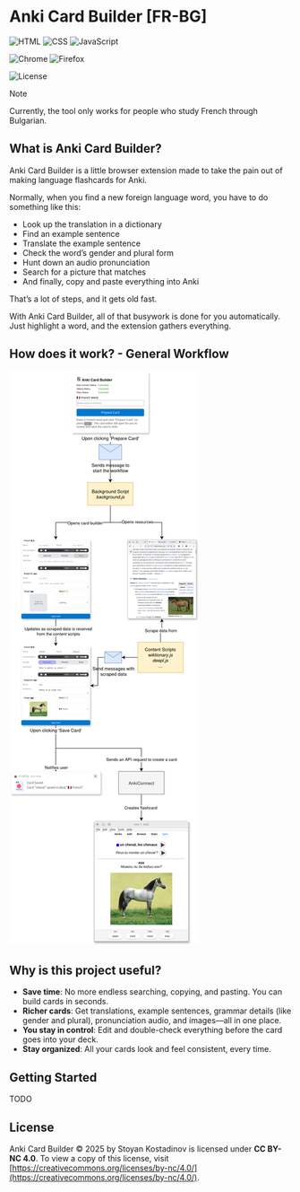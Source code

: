 # Anki Card Builder [FR-BG]

![HTML](https://shields.io/badge/HTML-E34F26?logo=html5&logoColor=white&style=flat-square)
![CSS](https://shields.io/badge/CSS-1572B6?logo=css&logoColor=white&style=flat-square)
![JavaScript](https://shields.io/badge/JavaScript-F7DF1E?logo=JavaScript&logoColor=000&style=flat-square)

![Chrome](https://img.shields.io/badge/Chrome-4285F4?logo=googlechrome&logoColor=white&style=flat-square)
![Firefox](https://img.shields.io/badge/Firefox-FF7139?logo=firefox&logoColor=white&style=flat-square)

![License](https://img.shields.io/badge/License-CC%20BY--NC%204.0-blue?style=flat-square)

> [!NOTE]
> Currently, the tool only works for people who study French through Bulgarian.

## What is Anki Card Builder?

Anki Card Builder is a little browser extension made to take the pain out of making language flashcards for Anki.

Normally, when you find a new foreign language word, you have to do something like this:

- Look up the translation in a dictionary
- Find an example sentence
- Translate the example sentence
- Check the word’s gender and plural form
- Hunt down an audio pronunciation
- Search for a picture that matches
- And finally, copy and paste everything into Anki

That’s a lot of steps, and it gets old fast.

With Anki Card Builder, all of that busywork is done for you automatically. Just highlight a word, and the extension gathers everything.

## How does it work? - General Workflow

![General Workflow of Anki Card Builder](./docs/general-workflow.drawio.png)

## Why is this project useful?

- **Save time**: No more endless searching, copying, and pasting. You can build cards in seconds.
- **Richer cards**: Get translations, example sentences, grammar details (like gender and plural), pronunciation audio, and images—all in one place.
- **You stay in control**: Edit and double-check everything before the card goes into your deck.
- **Stay organized**: All your cards look and feel consistent, every time.

## Getting Started

TODO

## License

Anki Card Builder © 2025 by Stoyan Kostadinov is licensed under **CC BY-NC 4.0**. To view a copy of this license, visit [https://creativecommons.org/licenses/by-nc/4.0/](https://creativecommons.org/licenses/by-nc/4.0/).
